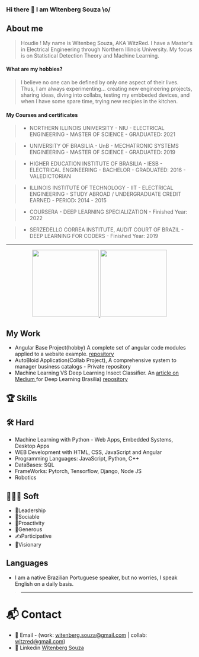  ### Hi there 👋 I am Witenberg Souza \o/

## About me
   > Houdie ! My name is Witenbeg Souza, AKA WitzRed. I have a Master's in Electrical Engineering  through Northern Illinois University. My focus is on Statistical Detection Theory and Machine Learning.
   
  #### What are my hobbies?
   > I believe no one can be defined by only one aspect of their lives. Thus, I am always experimenting... creating new engineering projects, sharing ideas, diving into collabs, testing my embbeded devices, and when I have some spare time, trying new recipies in the kitchen.
   
  #### My Courses and certificates
   >  - NORTHERN ILLINOIS UNIVERSITY - NIU
         - ELECTRICAL ENGINEERING - MASTER OF SCIENCE
         - GRADUATED: 2021
         
   >  - UNIVERSITY OF BRASILIA - UnB
         - MECHATRONIC SYSTEMS ENGINEERING - MASTER OF SCIENCE
         - GRADUATED: 2019
         
   >  - HIGHER EDUCATION INSTITUTE OF BRASILIA - IESB
         - ELECTRICAL ENGINEERING - BACHELOR
         - GRADUATED: 2016 - VALEDICTORIAN
  
   >  - ILLINOIS INSTITUTE OF TECHNOLOGY - IIT
         - ELECTRICAL ENGINEERING - STUDY ABROAD / UNDERGRADUATE CREDIT EARNED
         - PERIOD: 2014 - 2015
        
   >  - COURSERA
        - DEEP LEARNING SPECIALIZATION
        - Finished Year: 2022
  
  >  - SERZEDELLO CORREA INSTITUTE, AUDIT COURT OF BRAZIL
        - DEEP LEARNING FOR CODERS
        - Finished Year: 2019        
-------------------------------------------------------------------------------------------------------------------------------------------------------

<div align="center">
   <a href="https://github.com/WitzRed">
  <img src="https://github.com/WitzRed/witzred-stats.github.io/blob/main/stats.svg" height="180em">
  <img src="https://github.com/WitzRed/witzred-stats.github.io/blob/main/languages.svg" height="180em">
</a>
</div>


## My Work
  - Angular Base Project(hobby) A complete set of angular code modules applied to a website example. [repository](https://github.com/WitzRed/angular-base-project)
  - AutoBloid Application(Collab Project), A comprehensive system to manager business catalogs - Private repository
  -  Machine Learning VS Deep Learning Insect Classifier. An <a href="https://medium.com/p/a9ff21349d99" target="_blank" rel="noreferrer">article on Medium </a> for Deep Learning Brasilia) [repository](https://github.com/WitzRed/Machine-Learning-VS-Deep-Learning-Insects-Classifier)
  
## 🏆 Skills
  
  ## 🛠 Hard
  - Machine Learning with Python - Web Apps, Embedded Systems, Desktop Apps
  - WEB Development with HTML, CSS, JavaScript and Angular
  - Programming Languages: JavaScript, Python, C++
  - DataBases: SQL
  - FrameWorks: Pytorch, Tensorflow, Django, Node JS
  - Robotics
  
  ## 👨🏻‍🔧 Soft
  - 🥇Leadership
  - 🤝Sociable
  - 👊Proactivity
  - 👋Generous
  - ✍️Participative
  - 🔭Visionary
  
  ## Languages
  - I am a native Brazilian Portuguese speaker, but no worries, I speak English on a daily basis.
  
>-------------------------------------------------------------------------------------------------------------------------------------------------------
# 📬 Contact
 - 📧 Email - (work: witenberg.souza@gmail.com | collab: witzred@gmail.com)
 - 🔗 Linkedin [Witenberg Souza](https://www.linkedin.com/in/witenberg/)
